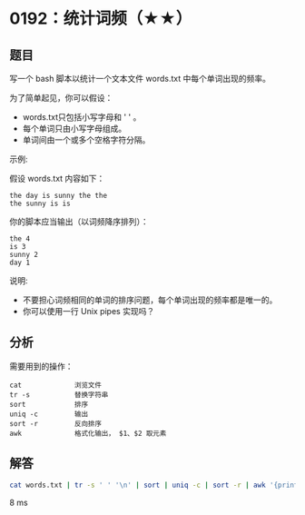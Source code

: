 # 0192：统计词频（★★）


## 题目

写一个 bash 脚本以统计一个文本文件 words.txt 中每个单词出现的频率。

为了简单起见，你可以假设：
- words.txt只包括小写字母和 ' ' 。
- 每个单词只由小写字母组成。
- 单词间由一个或多个空格字符分隔。

示例:

假设 words.txt 内容如下：

    the day is sunny the the
    the sunny is is
    
你的脚本应当输出（以词频降序排列）：

    the 4
    is 3
    sunny 2
    day 1

说明:
- 不要担心词频相同的单词的排序问题，每个单词出现的频率都是唯一的。
- 你可以使用一行 Unix pipes 实现吗？

     
## 分析

需要用到的操作：

    cat             浏览文件
    tr -s           替换字符串
    sort            排序
    uniq -c         输出 
    sort -r         反向排序
    awk             格式化输出， $1、$2 取元素
 
## 解答

```bash
cat words.txt | tr -s ' ' '\n' | sort | uniq -c | sort -r | awk '{print $2" "$1}'
```
8 ms



